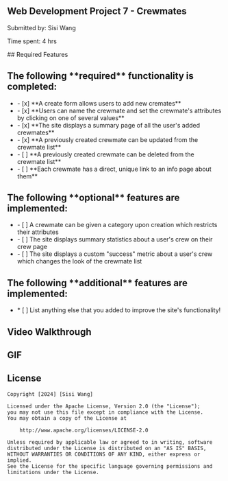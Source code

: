 ## Web Development Project 7 - Crewmates
<p>Submitted by: Sisi Wang</p>
<p>Time spent: 4 hrs</p>
## Required Features
<h2>The following **required** functionality is completed:</h2>
<ul>
  <li>- [x] **A create form allows users to add new cremates**</li>
  <li>- [x] **Users can name the crewmate and set the crewmate's attributes by clicking on one of several values**</li>
  <li>- [x] **The site displays a summary page of all the user's added crewmates**</li>
  <li>- [x] **A previously created crewmate can be updated from the crewmate list**</li>
  <li>- [ ] **A previously created crewmate can be deleted from the crewmate list**</li>
  <li>- [ ] **Each crewmate has a direct, unique link to an info page about them**</li>
</ul>
<h2>The following **optional** features are implemented:</h2>
<ul>
<li>- [ ] A crewmate can be given a category upon creation which restricts their attributes</li>
<li>- [ ] The site displays summary statistics about a user's crew on their crew page</li>
<li>- [ ] The site displays a custom "success" metric about a user's crew which changes the look of the crewmate list</li>
</ul>
<h2>The following **additional** features are implemented:</h2>
<ul>
  <li>* [ ] List anything else that you added to improve the site's functionality!</li>
</ul>

## Video Walkthrough

## GIF

## License

    Copyright [2024] [Sisi Wang]

    Licensed under the Apache License, Version 2.0 (the "License");
    you may not use this file except in compliance with the License.
    You may obtain a copy of the License at

        http://www.apache.org/licenses/LICENSE-2.0

    Unless required by applicable law or agreed to in writing, software
    distributed under the License is distributed on an "AS IS" BASIS,
    WITHOUT WARRANTIES OR CONDITIONS OF ANY KIND, either express or implied.
    See the License for the specific language governing permissions and
    limitations under the License.
